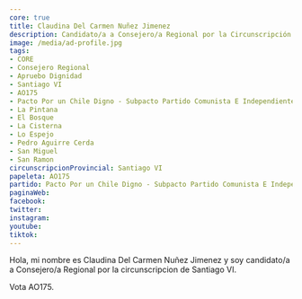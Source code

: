 ```yaml
---
core: true
title: Claudina Del Carmen Nuñez Jimenez
description: Candidato/a a Consejero/a Regional por la Circunscripción de Santiago VI
image: /media/ad-profile.jpg
tags:
- CORE
- Consejero Regional
- Apruebo Dignidad
- Santiago VI
- AO175
- Pacto Por un Chile Digno - Subpacto Partido Comunista E Independientes - Partido Comunista De Chile
- La Pintana
- El Bosque
- La Cisterna
- Lo Espejo
- Pedro Aguirre Cerda
- San Miguel
- San Ramon
circunscripcionProvincial: Santiago VI
papeleta: AO175
partido: Pacto Por un Chile Digno - Subpacto Partido Comunista E Independientes - Partido Comunista De Chile
paginaWeb:
facebook:
twitter:
instagram:
youtube:
tiktok:
---
```

Hola, mi nombre es Claudina Del Carmen Nuñez Jimenez y soy candidato/a a Consejero/a Regional por la circunscripcion de Santiago VI.

Vota AO175.